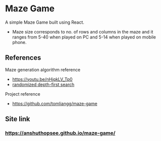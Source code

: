 # Maze Game

A simple Maze Game built using React.

- Maze size corresponds to no. of rows and columns in the maze and it ranges from 5-40 when played on PC and 5-14 when played on mobile phone.

## References

Maze generation algorithm reference
- https://youtu.be/nHjqkLV_Tp0
- [randomized depth-first search](https://en.wikipedia.org/wiki/Maze_generation_algorithm#Randomized_depth-first_search)

Project reference
- https://github.com/tomliangg/maze-game

## Site link
### https://anshuthopsee.github.io/maze-game/
